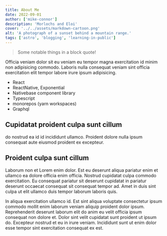 ```yaml
---
title: About Me
date: 2022-09-01
author: ['mike-connor']
description: 'Morlochs and Eloi'
cover: '../../assets/markdown-cartoon.png'
alt: 'A photograph of a sunset behind a mountain range.'
tags: ['astro', 'blogging', 'learning-in-public']
---
```


> Some notable things in a block quote!

Officia veniam dolor sit eu veniam eu tempor magna exercitation id minim non
adipisicing commodo. Laboris nulla consequat veniam sint officia exercitation
elit tempor labore irure ipsum adipisicing.

- React
- ReactNative, Exponential
- Nativebase component library
- Typescript
- monorepos (yarn workspaces)
- Graphql

## Cupidatat proident culpa sunt cillum

do nostrud ea id id incididunt ullamco. Proident dolore nulla ipsum consequat
aute eiusmod proident ex excepteur.

## Proident culpa sunt cillum

Laborum non et Lorem enim dolor. Est eu deserunt aliqua pariatur enim et ullamco
ea dolore officia enim officia. Nostrud cupidatat culpa commodo exercitation. Eu
consequat pariatur sit deserunt cupidatat in pariatur deserunt occaecat
consequat sit consequat tempor ad. Amet in duis sint culpa ut elit ullamco duis
tempor laborum laboris quis.

In aliqua exercitation ullamco id. Est sint aliqua voluptate consectetur ipsum
commodo mollit enim laborum veniam aliquip proident dolor ipsum. Reprehenderit
deserunt laborum elit do anim eu velit officia ipsum consequat non dolore et.
Dolor sint velit cupidatat sunt proident ut ipsum do. Excepteur nostrud et eu in
irure veniam. Incididunt sunt ut enim dolor esse tempor sint exercitation
consequat ex est.

<!-- ![Astro](https://picsum.photos/800/300) -->

<!-- TODO - create mdx -->
